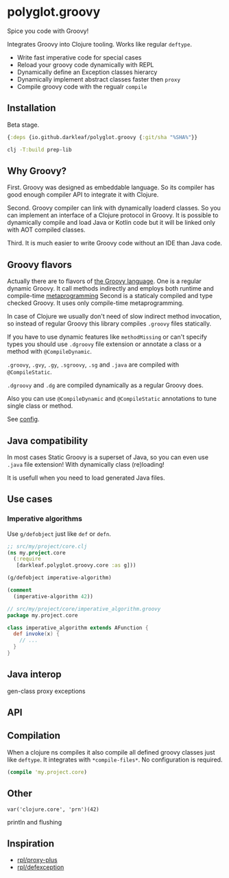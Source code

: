 # polyglot.groovy

Spice you code with Groovy!

Integrates Groovy into Clojure tooling.
Works like regular `deftype`.

- Write fast imperative code for special cases
- Reload your groovy code dynamically with REPL
- Dynamically define an Exception classes hierarcy
- Dynamically implement abstract classes faster then `proxy`
- Compile groovy code with the regualr `compile`

## Installation

Beta stage.

```clojure
{:deps {io.github.darkleaf/polyglot.groovy {:git/sha "%SHA%"}}
```

```sh
clj -T:build prep-lib
```

## Why Groovy?

First. Groovy was designed as embeddable language. So its compiler has good enough compiler API to integrate it with Clojure.

Second. Groovy compiler can link with dynamically loaderd classes. So you can implement an interface of a Clojure protocol in Groovy.
It is possible to dynamically compile and load Java or Kotlin code but it will be linked only with AOT compiled classes.

Third. It is much easier to write Groovy code without an IDE than Java code.

## Groovy flavors

Actually there are to flavors of [the Groovy language](https://groovy-lang.org/).
One is a regular dynamic Groovy. It call methods indirectly and employs both runtime and compile-time
[metaprogramming](https://docs.groovy-lang.org/latest/html/documentation/core-metaprogramming.html#_compile_time_metaprogramming)
Second is a staticaly compiled and type checked Groovy. It uses only compile-time metaprogramming.

In case of Clojure we usually don't need of slow indirect method invocation,
so instead of regular Groovy this library compiles `.groovy` files statically.

If you have to use dynamic features like `methodMissing` or can't specify types you should use `.dgroovy` file extension
or annotate a class or a method with `@CompileDynamic`.

`.groovy`, `.gvy`, `.gy`, `.sgroovy`,  `.sg` and `.java` are compiled with `@CompileStatic`.

`.dgroovy` and `.dg` are compiled dynamically as a regular Groovy does.

Also you can use `@CompileDynamic` and `@CompileStatic` annotations to tune single class or method.

See [config](resources/darkleaf/polyglot/groovy/config.groovy).

## Java compatibility

In most cases Static Groovy is a superset of Java, so you can even use `.java` file extension!
With dynamically class (re)loading!

It is usefull when you need to load generated Java files.

## Use cases

### Imperative algorithms

Use `g/defobject` just like `def` or `defn`.

```clojure
;; src/my/project/core.clj
(ns my.project.core
  (:require
   [darkleaf.polyglot.groovy.core :as g]))

(g/defobject imperative-algorithm)

(comment
  (imperative-algorithm 42))
```

```groovy
// src/my/project/core/imperative_algorithm.groovy
package my.project.core

class imperative_algorithm extends AFunction {
  def invoke(x) {
    // ...
  }
}
```

## Java interop

gen-class
proxy
exceptions


## API

## Compilation

When a clojure ns compiles it also compile all defined groovy classes just like `deftype`.
It integrates with `*compile-files*`. No configuration is required.

```clojure
(compile 'my.project.core)
```

## Other


```
var('clojure.core', 'prn')(42)
```

println and flushing

## Inspiration

+ [rpl/proxy-plus](https://github.com/redplanetlabs/proxy-plus/tree/master)
+ [rpl/defexception](https://github.com/redplanetlabs/defexception/tree/master)
